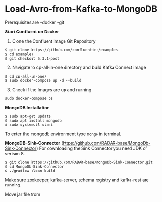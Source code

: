 # Load-Avro-from-Kafka-to-MongoDB

Prerequisites are
-docker
-git

**Start Confluent on Docker**
1. Clone the Confluent Image Git Repository
```
$ git clone https://github.com/confluentinc/examples
$ cd examples
$ git checkout 5.3.1-post
```

2. Navigate to cp-all-in-one directory and build Kafka Connect image
```
$ cd cp-all-in-one/
$ sudo docker-compose up -d --build
```

3. Check if the Images are up and running
```
sudo docker-compose ps
```


**MongoDB Installation**
```
$ sudo apt-get update
$ sudo apt install mongodb
$ sudo systemctl start
```
To enter the mongodb environment type `mongo` in terminal.

**MongoDB-Sink-Connector** (https://github.com/RADAR-base/MongoDb-Sink-Connector)
For downloading the Sink Connector you need JDK of verison 8.
```
$ git clone https://github.com/RADAR-base/MongoDb-Sink-Connector.git
$ cd MongoDb-Sink-Connector
$ ./gradlew clean build
```
Make sure zookeeper, kafka-server, schema registry and kafka-rest are running.

Move jar file from 







